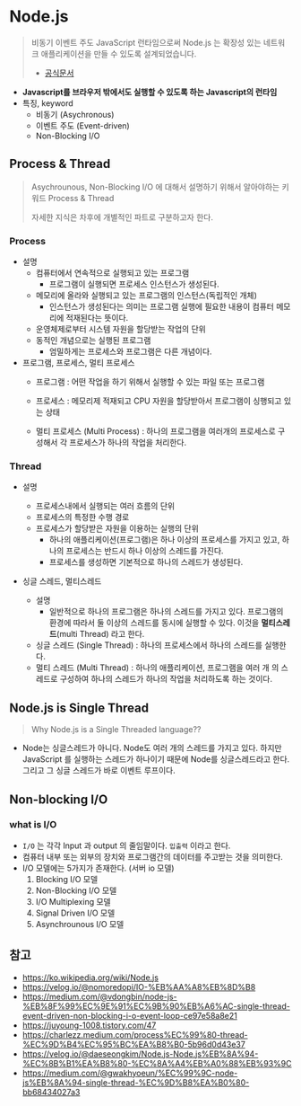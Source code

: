# Node.js

> 비동기 이벤트 주도 JavaScript 런타임으로써 Node.js 는 확장성 있는 네트워크 애플리케이션을 만들 수 있도록 설계되었습니다.
>
> - [공식문서](https://nodejs.org/ko/about/)

- **Javascript를 브라우저 밖에서도 실행할 수 있도록 하는 Javascript의 런타임**
- 특징, keyword
  - 비동기 (Asychronous)
  - 이벤트 주도 (Event-driven)
  - Non-Blocking I/O



## Process & Thread

> Asychrounous, Non-Blocking I/O 에 대해서 설명하기 위해서 알아야하는 키워드 Process & Thread
>
> 자세한 지식은 차후에 개별적인 파트로 구분하고자 한다.



### Process

- 설명
  - 컴퓨터에서 연속적으로 실행되고 있는 프로그램
    - 프로그램이 실행되면 프로세스 인스턴스가 생성된다.
  - 메모리에 올라와 실행되고 있는 프로그램의 인스턴스(독립적인 개체)
    - 인스턴스가 생성된다는 의미는 프로그램 실행에 필요한 내용이 컴퓨터 메모리에 적재된다는 뜻이다.
  - 운영체제로부터 시스템 자원을 할당받는 작업의 단위
  - 동적인 개념으로는 실행된 프로그램
    - 엄밀하게는 프로세스와 프로그램은 다른 개념이다.
- 프로그램, 프로세스, 멀티 프로세스
  - 프로그램 : 어떤 작업을 하기 위해서 실행할 수 있는 파일 또는 프로그램
  - 프로세스 : 메모리제 적재되고 CPU 자원을 할당받아서 프로그램이 싱행되고 있는 상태
  
  - 멀티 프로세스 (Multi Process) : 하나의 프로그램을 여러개의 프로세스로 구성해서 각 프로세스가 하나의 작업을 처리한다.



### Thread

- 설명
  - 프로세스내에서 실행되는 여러 흐름의 단위
  - 프로세스의 특정한 수행 경로
  - 프로세스가 할당받은 자원을 이용하는 실행의 단위
    - 하나의 애플리케이션(프로그램)은 하나 이상의 프로세스를 가지고 있고,
      하나의 프로세스는 반드시 하나 이상의 스레드를 가진다.
    - 프로세스를 생성하면 기본적으로 하나의 스레드가 생성된다.


- 싱글 스레드, 멀티스레드
  - 설명
    - 일반적으로 하나의 프로그램은 하나의 스레드를 가지고 있다.
      프로그램의 환경에 따라서 둘 이상의 스레드를 동시에 실행할 수 있다.
      이것을 **멀티스레드**(multi Thread) 라고 한다.
  - 싱글 스레드 (Single Thread) : 하나의 프로세스에서 하나의 스레드를 실행한다.
  - 멀티 스레드 (Multi Thread) : 하나의 애플리케이션, 프로그램을 여러 개 의 스레드로 구성하여 하나의 스레드가 하나의 작업을 처리하도록 하는 것이다.



## Node.js is Single Thread

> Why Node.js is a Single Threaded language??

- Node는 싱글스레드가 아니다.
  Node도 여러 개의 스레드를 가지고 있다.
  하지만 JavaScript 를 실행하는 스레드가 하나이기 때문에 Node를 싱글스레드라고 한다.
  그리고 그 싱글 스레드가 바로 이벤트 루프이다.



## Non-blocking I/O



### what is I/O

- `I/O` 는 각각 Input 과 output 의 줄임말이다.
  `입출력` 이라고 한다.
- 컴퓨터 내부 또는 외부의 장치와 프로그램간의 데이터를 주고받는 것을 의미한다.
- I/O 모델에는 5가지가 존재한다.
  (서버 io 모델)
  1. Blocking I/O 모델
  2. Non-Blocking I/O 모델
  3. I/O Multiplexing 모델
  4. Signal Driven I/O 모델
  5. Asynchrounous I/O 모델













## 참고

- https://ko.wikipedia.org/wiki/Node.js
- https://velog.io/@nomoredopi/IO-%EB%AA%A8%EB%8D%B8
- https://medium.com/@vdongbin/node-js-%EB%8F%99%EC%9E%91%EC%9B%90%EB%A6%AC-single-thread-event-driven-non-blocking-i-o-event-loop-ce97e58a8e21
- https://juyoung-1008.tistory.com/47
- https://charlezz.medium.com/process%EC%99%80-thread-%EC%9D%B4%EC%95%BC%EA%B8%B0-5b96d0d43e37
- https://velog.io/@daeseongkim/Node.js-Node.js%EB%8A%94-%EC%8B%B1%EA%B8%80-%EC%8A%A4%EB%A0%88%EB%93%9C
- https://medium.com/@gwakhyoeun/%EC%99%9C-node-js%EB%8A%94-single-thread-%EC%9D%B8%EA%B0%80-bb68434027a3
